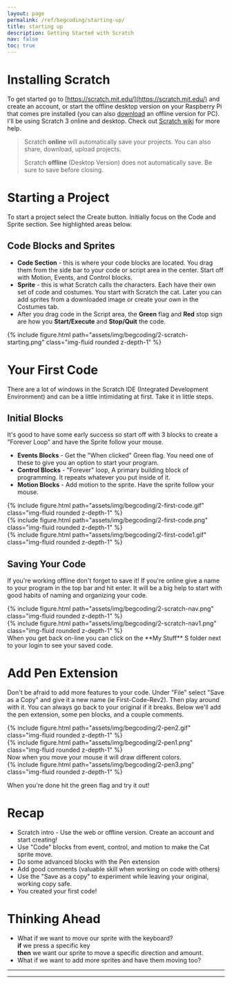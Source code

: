 ```yaml
---
layout: page
permalink: /ref/begcoding/starting-up/
title: starting up
description: Getting Started with Scratch
nav: false
toc: true
---
```


# Installing Scratch
To get started go to [https://scratch.mit.edu/](https://scratch.mit.edu/) and create an account, or start the offline desktop version on your Raspberry Pi that comes pre installed (you can also [download](https://scratch.mit.edu/download) an offline version for PC). I'll be using Scratch 3 online and desktop. Check out [Scratch wiki](https://en.scratch-wiki.info/wiki/) for more help.

> Scratch **online** will automatically save your projects. You can also share, download, upload projects.  
>
> Scratch **offline** (Desktop Version) does not automatically save. Be sure to save before closing.

# Starting a Project
To start a project select the Create button. Initially focus on the Code and Sprite section. See highlighted areas below.

## Code Blocks and Sprites
* **Code Section** - this is where your code blocks are located. You drag them from the side bar to your code or script area in the center. Start off with Motion, Events, and Control blocks.
* **Sprite** - this is what Scratch calls the characters. Each have their own set of code and costumes. You start with Scratch the cat. Later you can add sprites from a downloaded image or create your own in the Costumes tab. 
* After you drag code in the Script area, the **Green** flag and **Red** stop sign are how you **Start/Execute** and **Stop/Quit** the code.
<div class="row">
  <div class="col-md mt-3 mt-md-0">
    {% include figure.html path="assets/img/begcoding/2-scratch-starting.png" class="img-fluid rounded z-depth-1" %}
  </div>
</div>

# Your First Code
There are a lot of windows in the Scratch IDE (Integrated Development Environment) and can be a little intimidating at first. Take it in little steps.

## Initial Blocks
It's good to have some early success so start off with 3 blocks to create a "Forever Loop" and have the Sprite follow your mouse.
* **Events Blocks** - Get the "When clicked" Green flag. You need one of these to give you an option to start your program.
* **Control Blocks**  - "Forever" loop, A primary building block of programming. It repeats whatever you put inside of it.
* **Motion Blocks** - Add motion to the sprite. Have the sprite follow your mouse.  

<div class="row">
  <div class="col-md mt-3 mt-md-0">
    {% include figure.html path="assets/img/begcoding/2-first-code.gif" class="img-fluid rounded z-depth-1" %}
  </div>
</div>
<div class="row">
  <div class="col-sm-auto mt-3 mt-md-0">
    {% include figure.html path="assets/img/begcoding/2-first-code.png" class="img-fluid rounded z-depth-1" %}
  </div>
  <div class="col-5 mt-3 mt-md-0">
    {% include figure.html path="assets/img/begcoding/2-first-code1.gif" class="img-fluid rounded z-depth-1" %}
  </div>
</div>

## Saving Your Code
If you're working offline don't forget to save it! If you're online give a name to your program in the top bar and hit enter. It will be a big help to start with good habits of naming and organizing your code.
<div class="row">
    <div class="col-med mt-3 mt-md-0">
        {% include figure.html path="assets/img/begcoding/2-scratch-nav.png" class="img-fluid rounded z-depth-1" %}
    </div>
</div>

<div class="row float-right">
    <div class="col-sm mt-3 mt-md-0">
        {% include figure.html path="assets/img/begcoding/2-scratch-nav1.png" class="img-fluid rounded z-depth-1" %}
    </div>
</div>
When you get back on-line you can click on the **My Stuff** S folder next to your login to see your saved code.

# Add Pen Extension
Don't be afraid to add more features to your code. Under "File" select "Save as a Copy" and give it a new name (ie First-Code-Rev2). Then play around with it. You can always go back to your original if it breaks.
Below we'll add the pen extension, some pen blocks, and a couple comments.
<div class="row">
    <div class="col-md mt-3 mt-md-0">
        {% include figure.html path="assets/img/begcoding/2-pen2.gif" class="img-fluid rounded z-depth-1" %}
    </div>
	<div class="col-4 mt-3 mt-md-0">
        {% include figure.html path="assets/img/begcoding/2-pen1.png" class="img-fluid rounded z-depth-1" %}
    </div>
</div>
Now when you move your mouse it will draw different colors.
<div class="row">
    <div class="col-4 mt-3 mt-md-0">
        {% include figure.html path="assets/img/begcoding/2-pen3.png" class="img-fluid rounded z-depth-1" %}
    </div>
</div>

When you're done hit the green flag and try it out!
# Recap
* Scratch intro - Use the web or offline version. Create an account and start creating!
* Use "Code" blocks from event, control, and motion to make the Cat sprite move.
* Do some advanced blocks with the Pen extension
* Add good comments (valuable skill when working on code with others)
* Use the "Save as a copy" to experiment while leaving your original, working copy safe.
* You created your first code!

# Thinking Ahead
* What if we want to move our sprite with the keyboard?  
	**if** we press a specific key  
	**then** we want our sprite to move a specific direction and amount.
* ​What if we want to add more sprites and have them moving too?

-----------------------------  
-----------------------------  